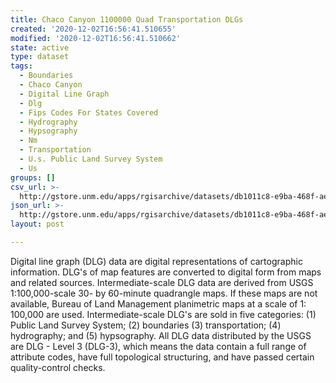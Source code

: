 ```yaml
---
title: Chaco Canyon 1100000 Quad Transportation DLGs
created: '2020-12-02T16:56:41.510655'
modified: '2020-12-02T16:56:41.510662'
state: active
type: dataset
tags:
  - Boundaries
  - Chaco Canyon
  - Digital Line Graph
  - Dlg
  - Fips Codes For States Covered
  - Hydrography
  - Hypsography
  - Nm
  - Transportation
  - U.s. Public Land Survey System
  - Us
groups: []
csv_url: >-
  http://gstore.unm.edu/apps/rgisarchive/datasets/db1011c8-e9ba-468f-ae9c-cf4697cae356/tchacocshp.derived.csv
json_url: >-
  http://gstore.unm.edu/apps/rgisarchive/datasets/db1011c8-e9ba-468f-ae9c-cf4697cae356/tchacocshp.derived.json
layout: post

---
```


Digital line graph (DLG) data are digital representations of
cartographic information. DLG's of map features are
converted to digital form from maps and related sources.
Intermediate-scale DLG data are derived from USGS
1:100,000-scale 30- by 60-minute quadrangle maps. If these
maps are not available, Bureau of Land Management
planimetric maps at a scale of 1: 100,000 are used.
Intermediate-scale DLG's are sold in five categories: (1)
Public Land Survey System; (2) boundaries (3)
transportation; (4) hydrography; and (5) hypsography. All
DLG data distributed by the USGS are DLG - Level 3 (DLG-3),
which means the data contain a full range of attribute
codes, have full topological structuring, and have passed
certain quality-control checks.

